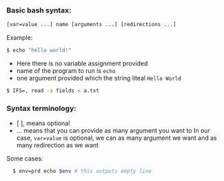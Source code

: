  ### Basic bash syntax: 
 ```bash 
 [var=value ...] name [arguments ...] [redirections ...]
 ```
 
 Example:
 

 ```bash 
 $ echo "hello world!"
 ```
  * Here there is no variable assignment provided 
  * name of the program to run is `echo`
  * one argument provided which the string liteal `Hello World`
  
 ```bash 
 $ IFS=, read -a fields < a.txt
 ```
 
 ### Syntax terminology: 
 - [ ], means optional
 - ... means that you can provide as many argument you want to 
 In our case, `var=value` is optional, we can as many argument we want and as many redirection as we want


Some cases:
```bash
  $ env=prd echo $env # this outputs empty line
 
```
